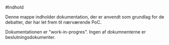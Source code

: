 #Indhold

Denne mappe indholder dokumentation, der er anvendt som grundlag for de debatter, der har let frem til nærværende PoC.

Dokumentationen er "work-in-progres". Ingen af dokumnenterne er beslutningsdokumenter.